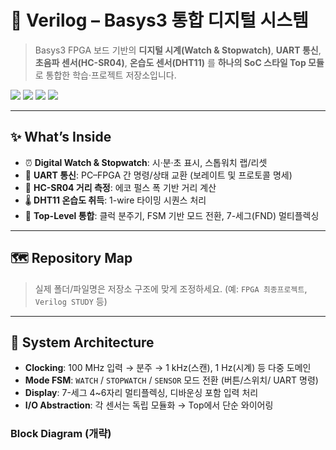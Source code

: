 # 🧭 Verilog – Basys3 통합 디지털 시스템

> Basys3 FPGA 보드 기반의 **디지털 시계(Watch & Stopwatch)**, **UART 통신**, **초음파 센서(HC-SR04)**, **온습도 센서(DHT11)** 를 **하나의 SoC 스타일 Top 모듈**로 통합한 학습·프로젝트 저장소입니다.

<p align="left">
  <img src="https://img.shields.io/badge/board-Basys3-blue" />
  <img src="https://img.shields.io/badge/lang-Verilog%20HDL-orange" />
  <img src="https://img.shields.io/badge/tool-Xilinx%20Vivado-6f42c1" />
  <img src="https://img.shields.io/badge/status-Active-green" />
</p>

---

## ✨ What’s Inside
- ⏰ **Digital Watch & Stopwatch**: 시·분·초 표시, 스톱워치 랩/리셋  
- 📡 **UART 통신**: PC–FPGA 간 명령/상태 교환 (보레이트 및 프로토콜 명세)  
- 📏 **HC-SR04 거리 측정**: 에코 펄스 폭 기반 거리 계산  
- 🌡️ **DHT11 온습도 취득**: 1-wire 타이밍 시퀀스 처리  
- 🔀 **Top-Level 통합**: 클럭 분주기, FSM 기반 모드 전환, 7-세그(FND) 멀티플렉싱  

---

## 🗺️ Repository Map
> 실제 폴더/파일명은 저장소 구조에 맞게 조정하세요. (예: `FPGA 최종프로젝트`, `Verilog STUDY` 등)

---

## 🧩 System Architecture
- **Clocking**: 100 MHz 입력 → 분주 → 1 kHz(스캔), 1 Hz(시계) 등 다중 도메인  
- **Mode FSM**: `WATCH` / `STOPWATCH` / `SENSOR` 모드 전환 (버튼/스위치/ UART 명령)  
- **Display**: 7-세그 4~6자리 멀티플렉싱, 디바운싱 포함 입력 처리  
- **I/O Abstraction**: 각 센서는 독립 모듈화 → Top에서 단순 와이어링  

### Block Diagram (개략)
